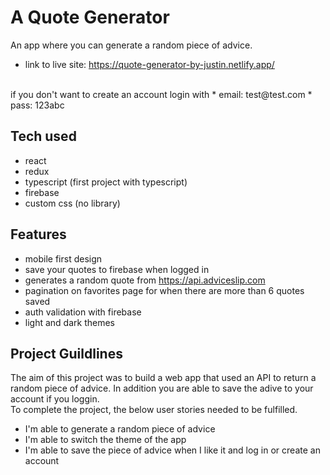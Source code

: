 # A Quote Generator

An app where you can generate a random piece of advice.
* link to live site: https://quote-generator-by-justin.netlify.app/
<br/>
if you don't want to create an account login with
* email: test@test.com 
* pass: 123abc

## Tech used

* react
* redux
* typescript (first project with typescript)
* firebase
* custom css (no library)

## Features

* mobile first design
* save your quotes to firebase when logged in
* generates a random quote from https://api.adviceslip.com
* pagination on favorites page for when there are more than 6 quotes saved
* auth validation with firebase
* light and dark themes

## Project Guildlines 

The aim of this project was to build a web app that used an API to return a random piece of advice. In addition you are able to save the adive to your account if you loggin.
<br/>
To complete the project, the below user stories needed to be fulfilled.
* I'm able to generate a random piece of advice
* I'm able to switch the theme of the app
* I'm able to save the piece of advice when I like it and log in or create an account
